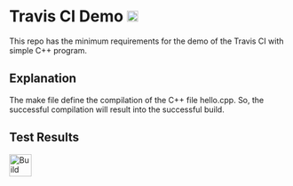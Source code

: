 # Travis CI Demo [<img alt="Build Status" src="https://travis-ci.org/prashplus/travis-ci-demo.svg?branch=master" height="20">][travis-url]
This repo has the minimum requirements for the demo of the Travis CI with simple C++ program.

## Explanation
The make file define the compilation of the C++ file hello.cpp. So, the successful compilation will result into the successful build.

## Test Results

[<img alt="Build Status" src="https://travis-ci.org/prashplus/travis-ci-demo.svg?branch=master" height="40">][travis-url]

[travis-url]: https://travis-ci.org/prashplus/travis-ci-demo
